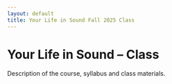 ```yaml
---
layout: default
title: Your Life in Sound Fall 2025 Class
---
```


# Your Life in Sound – Class

Description of the course, syllabus and class materials.
